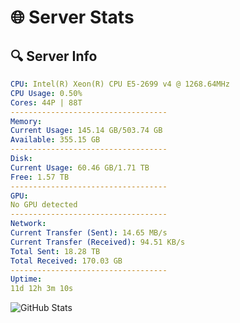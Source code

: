 # 🌐 Server Stats
## 🔍 Server Info
```yaml
CPU: Intel(R) Xeon(R) CPU E5-2699 v4 @ 1268.64MHz
CPU Usage: 0.50%
Cores: 44P | 88T
-----------------------------------
Memory:
Current Usage: 145.14 GB/503.74 GB
Available: 355.15 GB
-----------------------------------
Disk:
Current Usage: 60.46 GB/1.71 TB
Free: 1.57 TB
-----------------------------------
GPU:
No GPU detected
-----------------------------------
Network:
Current Transfer (Sent): 14.65 MB/s
Current Transfer (Received): 94.51 KB/s
Total Sent: 18.28 TB
Total Received: 170.03 GB
-----------------------------------
Uptime:
11d 12h 3m 10s
```
![GitHub Stats](https://img.shields.io/badge/Updated-2025-03-19_09:25:59-blue)